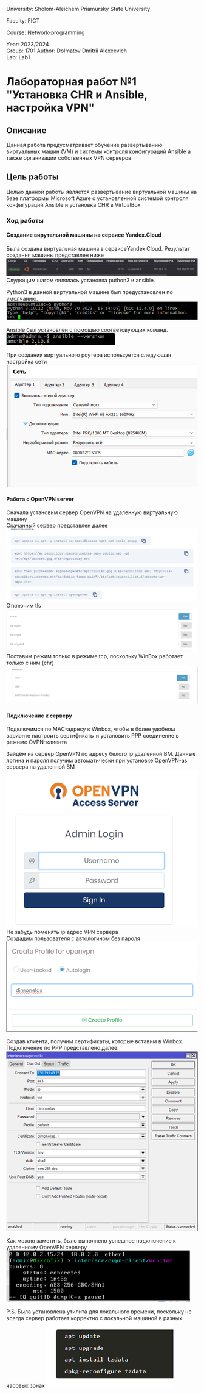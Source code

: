 University: Sholom-Aleichem Priamursky State University 

Faculty: FICT

Course: Network-programming 

Year: 2023/2024  
Group: 1701 
Author: Dolmatov Dmitrii Alexeevich  
Lab: Lab1  

# Лабораторная работ №1 "Установка CHR и Ansible, настройка VPN"  
## Описание  
Данная работа предусматривает обучение развертыванию виртуальных машин (VM) и системы контроля конфигураций Ansible а также организации собственных VPN серверов
## Цель работы  
Целью данной работы является развертывание виртуальной машины на базе платформы Microsoft Azure с установленной системой контроля конфигураций Ansible и установка CHR в VirtualBox
### Ход работы  
#### Создание вирутальной машины на сервисе Yandex.Cloud
Была создана виртуальная машина в сервисеYandex.Cloud. Результат создання машины представлен ниже ![Созданная виртуальная машина](https://github.com/ErdmanAA/2023_2024-network_programming-1701-erdman_a_a/blob/main/lab1/otchet/yandexVM.png)  
Слудющим шагом являлась установка puthon3 и ansible. 

Python3 в данной виртуальной машине был предустановлен по умолчанию. ![Устаановленный python3](https://github.com/ErdmanAA/2023_2024-network_programming-1701-erdman_a_a/blob/main/lab1/otchet/InstalPython3.png) 

Ansible был установлен с помощью соответсвующих команд. ![Установка Ansible](https://github.com/ErdmanAA/2023_2024-network_programming-1701-erdman_a_a/blob/main/lab1/otchet/ansibleinstall.png)  


При создании виртуального роутера используется следующая настройка сети 
![Настройка сети виртуальной машины](https://github.com/DimbikeY/2023_2024-network_programming-k34212-dolmatov_d_a/blob/main/lab1/resources/Настройки%20адаптера.png) 

#### Работа с OpenVPN server
Сначала установим сервер OpenVPN на удаленную виртуальную машину  
Скачанный сервер представлен далее ![Скачанный сервер](https://github.com/DimbikeY/2023_2024-network_programming-k34212-dolmatov_d_a/blob/main/lab1/resources/Скачивание%20openvpn%20сервера.png)  
Отключим tls ![Отключенный tls](https://github.com/DimbikeY/2023_2024-network_programming-k34212-dolmatov_d_a/blob/main/lab1/resources/Отключение%20tls.png)  
Поставим режим только в режиме tcp, поскольку WinBox работает только с ним (chr) ![Выбор TCP](https://github.com/DimbikeY/2023_2024-network_programming-k34212-dolmatov_d_a/blob/main/lab1/resources/Выбор%20TCP.png)  
#### Подключение к серверу
Подключимся по MAC-адресу к Winbox, чтобы в более удобном варианте настроить сертификаты и установить PPP соединение в режиме OVPN-клиента  

Зайдём на сервер OpenVPN по адресу белого ip удаленной ВМ. Данные логина и пароля получим автоматически при установке OpenVPN-as сервера на удаленной ВМ ![Вход в личный кабинет](https://github.com/DimbikeY/2023_2024-network_programming-k34212-dolmatov_d_a/blob/main/lab1/resources/Вход%20в%20личный%20кабинет.png)  
Не забудь поменять ip адрес VPN сервера  
Создадим пользователя с автологином без пароля ![Создание клиента](https://github.com/DimbikeY/2023_2024-network_programming-k34212-dolmatov_d_a/blob/main/lab1/resources/Создание%20пользователя%20с%20автологином.png)  

Создав клиента, получим сертификаты, которые вставим в Winbox.  
Подключение по PPP представлено далее: ![Подключение по PPP](https://github.com/DimbikeY/2023_2024-network_programming-k34212-dolmatov_d_a/blob/main/lab1/resources/Задание%20PPP%20подключения.png)  

Как можно заметить, было выполнено успешное подключение к удаленному OpenVPN серверу ![Успешное подключение](https://github.com/DimbikeY/2023_2024-network_programming-k34212-dolmatov_d_a/blob/main/lab1/resources/Успешный%20успех.png)  

P.S. Была установлена утилита для локального времени, поскольку не всегда сервер работает корректно с локальной машиной в разных часовых зонах ![Утилита для времени](https://github.com/DimbikeY/2023_2024-network_programming-k34212-dolmatov_d_a/blob/main/lab1/resources/Утилита%20для%20локального%20времени.png)  

